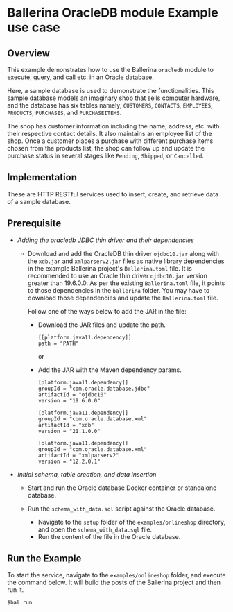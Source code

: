 # Ballerina OracleDB module Example use case

## Overview 
This example demonstrates how to use the Ballerina `oracledb` module to execute, query, and call etc. in an Oracle database. 

Here, a sample database is used to demonstrate the functionalities. This sample database models an imaginary shop that sells
computer hardware, and the database has six tables namely, `CUSTOMERS`, `CONTACTS`, `EMPLOYEES`, `PRODUCTS`, `PURCHASES`, and `PURCHASEITEMS`.

The shop has customer information including the name, address, etc. with their respective contact details. It also maintains an employee list
of the shop. Once a customer places a purchase with different purchase items chosen from the products list, the shop can follow up and update 
the purchase status in several stages like `Pending`, `Shipped`, or `Cancelled`.

## Implementation

These are HTTP RESTful services used to insert, create, and retrieve data of a sample database.

## Prerequisite

* *Adding the oracledb JDBC thin driver and their dependencies*

    * Download and add the OracleDB thin driver `ojdbc10.jar` along with the `xdb.jar` and `xmlparserv2.jar` files as native 
      library dependencies in the example Ballerina project's `Ballerina.toml` file. It is recommended to use an Oracle 
      thin driver `ojdbc10.jar` version greater than 19.6.0.0. As per the existing `Ballerina.toml` file, it points to 
      those dependencies in the `ballerina` folder. You may have to download those dependencies and update the `Ballerina.toml`
      file.
      
      Follow one of the ways below to add the JAR in the file: 
      
      * Download the JAR files and update the path.
        ```
        [[platform.java11.dependency]]
        path = "PATH"
        ```
        or
        
      * Add the JAR with the Maven dependency params.
        ```
        [platform.java11.dependency]]
        groupId = "com.oracle.database.jdbc"
        artifactId = "ojdbc10"
        version = "19.6.0.0"
  
        [platform.java11.dependency]]
        groupId = "com.oracle.database.xml"
        artifactId = "xdb"
        version = "21.1.0.0"
  
        [platform.java11.dependency]]
        groupId = "com.oracle.database.xml"
        artifactId = "xmlparserv2"
        version = "12.2.0.1"
        ```

* *Initial schema, table creation, and data insertion*

    * Start and run the Oracle database Docker container or standalone database.
      
    * Run the `schema_with_data.sql` script against the Oracle database.
        * Navigate to the `setup` folder of the `examples/onlineshop` directory, and open the `schema_with_data.sql` file.
        * Run the content of the file in the Oracle database. 
    
## Run the Example
To start the service, navigate to the `examples/onlineshop` folder, and execute the command below.
It will build the posts of the Ballerina project and then run it.

```
$bal run
```
